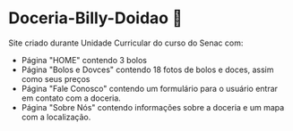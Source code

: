# Doceria-Billy-Doidao 🧁
Site criado durante Unidade Curricular do curso do Senac com:

- Página "HOME" contendo 3 bolos
- Página "Bolos e Dovces" contendo 18 fotos de bolos e doces, assim como seus preços
- Página "Fale Conosco" contendo um formulário para o usuário entrar em contato com a doceria.
- Página "Sobre Nós" contendo informações sobre a doceria e um mapa com a localização.
 
